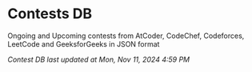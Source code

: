 # Contests DB

Ongoing and Upcoming contests from AtCoder, CodeChef, Codeforces, LeetCode and GeeksforGeeks in JSON format

*Contest DB last updated at Mon, Nov 11, 2024 4:59 PM*  
